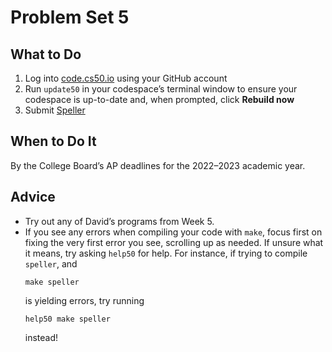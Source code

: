 # Problem Set 5

## What to Do

1. Log into [code.cs50.io](https://code.cs50.io/) using your GitHub account
2. Run `update50` in your codespace’s terminal window to ensure your codespace is up-to-date and, when prompted, click **Rebuild now**
3. Submit [Speller](./speller.md)

## When to Do It

By the College Board’s AP deadlines for the 2022–2023 academic year.

## Advice

* Try out any of David’s programs from Week 5.
* If you see any errors when compiling your code with `make`, focus first on fixing the very first error you see, scrolling up as needed. If unsure what it means, try asking `help50` for help. For instance, if trying to compile `speller`, and
    ```
    make speller
    ```
    is yielding errors, try running
    ```
    help50 make speller
    ```
    instead!